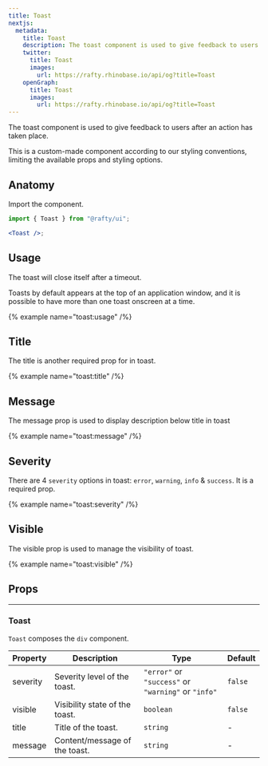 ```yaml
---
title: Toast
nextjs:
  metadata:
    title: Toast
    description: The toast component is used to give feedback to users after an action has taken place.
    twitter:
      title: Toast
      images:
        url: https://rafty.rhinobase.io/api/og?title=Toast
    openGraph:
      title: Toast
      images:
        url: https://rafty.rhinobase.io/api/og?title=Toast
---
```


The toast component is used to give feedback to users after an action has taken place.

This is a custom-made component according to our styling conventions, limiting the available props and styling options.

## Anatomy

Import the component.

```jsx
import { Toast } from "@rafty/ui";

<Toast />;
```

## Usage

The toast will close itself after a timeout.

Toasts by default appears at the top of an application window, and it is possible to have more than one toast onscreen at a time.

{% example name="toast:usage" /%}

## Title

The title is another required prop for in toast.

{% example name="toast:title" /%}

## Message

The message prop is used to display description below title in toast

{% example name="toast:message" /%}

## Severity

There are 4 `severity` options in toast: `error`, `warning`, `info` & `success`. It is a required prop.

{% example name="toast:severity" /%}

## Visible

The visible prop is used to manage the visibility of toast.

{% example name="toast:visible" /%}

## Props

---

### Toast

`Toast` composes the `div` component.

| Property | Description                    | Type                                                | Default |
| -------- | ------------------------------ | --------------------------------------------------- | ------- |
| severity | Severity level of the toast.   | `"error"` or `"success"` or `"warning"` or `"info"` | `false` |
| visible  | Visibility state of the toast. | `boolean`                                           | `false` |
| title    | Title of the toast.            | `string`                                            | -       |
| message  | Content/message of the toast.  | `string`                                            | -       |
